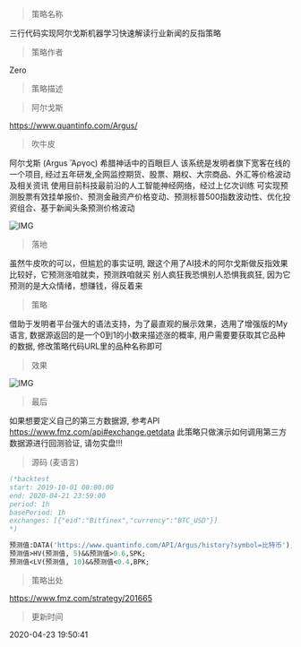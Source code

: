 
> 策略名称

三行代码实现阿尔戈斯机器学习快速解读行业新闻的反指策略

> 策略作者

Zero

> 策略描述

> 阿尔戈斯 

https://www.quantinfo.com/Argus/

> 吹牛皮

阿尔戈斯 (Argus Ἄργος) 希腊神话中的百眼巨人
该系统是发明者旗下宽客在线的一个项目, 经过五年研发,全网监控期货、股票、期权、大宗商品、外汇等价格波动及相关资讯
使用目前科技最前沿的人工智能神经网络，经过上亿次训练
可实现预测股票有效挂单报价、预测金融资产价格变动、预测标普500指数波动性、优化投资组合、基于新闻头条预测价格波动

 ![IMG](https://www.fmz.com/upload/asset/18bc0cc19ceb00d6bc9.png) 

> 落地

虽然牛皮吹的可以，但尴尬的事实证明, 跟这个用了AI技术的阿尔戈斯做反指效果比较好，它预测涨咱就卖，预测跌咱就买
别人疯狂我恐惧别人恐惧我疯狂, 因为它预测的是大众情绪，想赚钱，得反着来

> 策略

借助于发明者平台强大的语法支持，为了最直观的展示效果，选用了增强版的My语言, 数据源返回的是一个0到1的小数来描述涨的概率, 用户需要要获取其它品种的数据, 修改策略代码URL里的品种名称即可

> 效果

 ![IMG](https://www.fmz.com/upload/asset/2440e3472cba14cd778.png) 
 
> 最后

  如果想要定义自己的第三方数据源, 参考API https://www.fmz.com/api#exchange.getdata
  此策略只做演示如何调用第三方数据源进行回测验证, 请勿实盘!!!




> 源码 (麦语言)

``` pascal
(*backtest
start: 2019-10-01 00:00:00
end: 2020-04-21 23:59:00
period: 1h
basePeriod: 1h
exchanges: [{"eid":"Bitfinex","currency":"BTC_USD"}]
*)

预测值:DATA('https://www.quantinfo.com/API/Argus/history?symbol=比特币');
预测值>HV(预测值, 5)&&预测值>0.6,SPK;
预测值<LV(预测值, 10)&&预测值<0.4,BPK;
```

> 策略出处

https://www.fmz.com/strategy/201665

> 更新时间

2020-04-23 19:50:41
